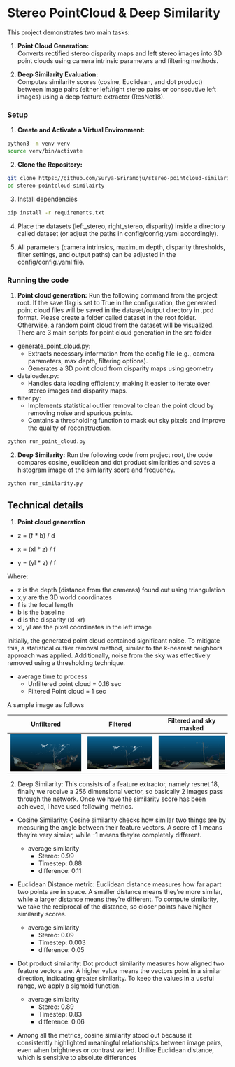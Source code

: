 # Stereo PointCloud & Deep Similarity

This project demonstrates two main tasks:

1. **Point Cloud Generation:**  
   Converts rectified stereo disparity maps and left stereo images into 3D point clouds using camera intrinsic parameters and filtering methods.

2. **Deep Similarity Evaluation:**  
   Computes similarity scores (cosine, Euclidean, and dot product) between image pairs (either left/right stereo pairs or consecutive left images) using a deep feature extractor (ResNet18).

### Setup
1. **Create and Activate a Virtual Environment:**

```bash
python3 -m venv venv
source venv/bin/activate
```
2. **Clone the Repository:**
```bash
git clone https://github.com/Surya-Sriramoju/stereo-pointcloud-similarity.git
cd stereo-pointcloud-similairty
```
3. Install dependencies
```bash
pip install -r requirements.txt
```
4. Place the datasets (left_stereo, right_stereo, disparity) inside a directory called dataset (or adjust the paths in config/config.yaml accordingly).

5. All parameters (camera intrinsics, maximum depth, disparity thresholds, filter settings, and output paths) can be adjusted in the config/config.yaml file.

### Running the code
1. **Point cloud generation:**
Run the following command from the project root. If the save flag is set to True in the configuration, the generated point cloud files will be saved in the dataset/output directory in .pcd format. Please create a folder called dataset in the root folder. Otherwise, a random point cloud from the dataset will be visualized. There are 3 main scripts for point cloud generation in the src folder
- generate_point_cloud.py: 
    - Extracts necessary information from the config file (e.g., camera parameters, max depth, filtering options).
    - Generates a 3D point cloud from disparity maps using geometry
- dataloader.py: 
    - Handles data loading efficiently, making it easier to iterate over stereo images and disparity maps.
- filter.py: 
    - Implements statistical outlier removal to clean the point cloud by removing noise and spurious points.
    - Contains a thresholding function to mask out sky pixels and improve the quality of reconstruction.
```bash
python run_point_cloud.py
```
2. **Deep Similarity:**
Run the following code from project root, the code compares cosine, euclidean and dot product similarities and saves a histogram image of the similarity score and frequency.
```bash
python run_similarity.py
```

## Technical details
1. **Point cloud generation**
- z = (f * b) / d

- x = (xl * z) / f

- y = (yl * z) / f

Where:
- z is the depth (distance from the cameras) found out using triangulation
- x,y are the 3D world coordinates
- f is the focal length
- b is the baseline
- d is the disparity (xl-xr)
- xl, yl are the pixel coordinates in the left image

Initially, the generated point cloud contained significant noise. To mitigate this, a statistical outlier removal method, similar to the k-nearest neighbors approach was applied. Additionally, noise from the sky was effectively removed using a thresholding technique.
- average time to process
    - Unfiltered point cloud = 0.16 sec
    - Filtered Point cloud = 1 sec

A sample image as follows

| **Unfiltered** | **Filtered** | **Filtered and sky masked** |
|:---------------------:|:---------------------:|:---------------------:|
| <img src="/samples/unfiltered.png" width="500"> | <img src="/samples/filtered.png" width="500"> | <img src="/samples/filtered_sky_removed.png" width="500"> |

2. Deep Similarity: 
This consists of a feature extractor, namely resnet 18, finally we receive a 256 dimensional vector, so basically 2 images pass through the network. Once we have the similarity score has been achieved, I have used following metrics.

-  Cosine Similarity: Cosine similarity checks how similar two things are by measuring the angle between their feature vectors. A score of 1 means they’re very similar, while -1 means they’re completely different.
    - average similarity
        - Stereo: 0.99
        - Timestep: 0.88
        - difference: 0.11

- Euclidean Distance metric: Euclidean distance measures how far apart two points are in space. A smaller distance means they’re more similar, while a larger distance means they’re different. To compute similarity, we take the reciprocal of the distance, so closer points have higher similarity scores.
    - average similarity
        - Stereo: 0.09
        - Timestep: 0.003
        - difference: 0.05

- Dot product similarity: Dot product similarity measures how aligned two feature vectors are. A higher value means the vectors point in a similar direction, indicating greater similarity. To keep the values in a useful range, we apply a sigmoid function.
    - average similarity
        - Stereo: 0.89
        - Timestep: 0.83
        - difference: 0.06

- Among all the metrics, cosine similarity stood out because it consistently highlighted meaningful relationships between image pairs, even when brightness or contrast varied. Unlike Euclidean distance, which is sensitive to absolute differences











